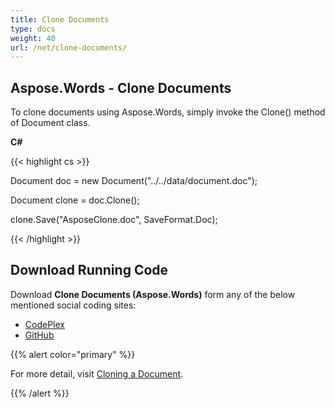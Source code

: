 ```yaml
---
title: Clone Documents
type: docs
weight: 40
url: /net/clone-documents/
---
```


## **Aspose.Words - Clone Documents**
To clone documents using Aspose.Words, simply invoke the Clone() method of Document class.

**C#**

{{< highlight cs >}}

 Document doc = new Document("../../data/document.doc");

Document clone = doc.Clone();

clone.Save("AsposeClone.doc", SaveFormat.Doc);

{{< /highlight >}}
## **Download Running Code**
Download **Clone Documents (Aspose.Words)** form any of the below mentioned social coding sites:

- [CodePlex](https://asposenpoi.codeplex.com/downloads/get/1475280)
- [GitHub](https://github.com/aspose-words/Aspose.Words-for-.NET/releases/download/Aspose.Words_Features_Missing_in_NPOI_v_1.0/Clone.Documents.Aspose.Words.zip)

{{% alert color="primary" %}} 

For more detail, visit [Cloning a Document](/words/net/working-with-document/#workingwithdocument-cloningadocument).

{{% /alert %}}
